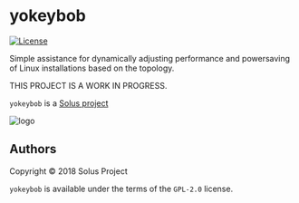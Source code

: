 # yokeybob

[![License](https://img.shields.io/badge/License-GPL%202.0-blue.svg)](https://opensource.org/licenses/GPL-2.0)

Simple assistance for dynamically adjusting performance and powersaving of Linux
installations based on the topology.

THIS PROJECT IS A WORK IN PROGRESS.

`yokeybob` is a [Solus project](https://solus-project.com/)

![logo](https://build.solus-project.com/logo.png)

## Authors

Copyright © 2018 Solus Project

`yokeybob` is available under the terms of the `GPL-2.0` license.
